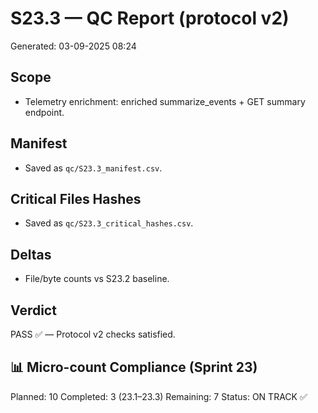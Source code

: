 # S23.3 — QC Report (protocol v2)
Generated: 03-09-2025 08:24

## Scope
- Telemetry enrichment: enriched summarize_events + GET summary endpoint.

## Manifest
- Saved as `qc/S23.3_manifest.csv`.

## Critical Files Hashes
- Saved as `qc/S23.3_critical_hashes.csv`.

## Deltas
- File/byte counts vs S23.2 baseline.

## Verdict
PASS ✅ — Protocol v2 checks satisfied.

## 📊 Micro-count Compliance (Sprint 23)
Planned: 10
Completed: 3 (23.1–23.3)
Remaining: 7
Status: ON TRACK ✅
